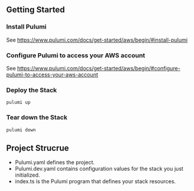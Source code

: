## Getting Started

### Install Pulumi

See https://www.pulumi.com/docs/get-started/aws/begin/#install-pulumi

### Configure Pulumi to access your AWS account

See https://www.pulumi.com/docs/get-started/aws/begin/#configure-pulumi-to-access-your-aws-account

### Deploy the Stack

```
pulumi up
```

### Tear down the Stack

```
pulumi down
```



## Project Strucrue

* Pulumi.yaml defines the project.
* Pulumi.dev.yaml contains configuration values for the stack you just initialized.
* index.ts is the Pulumi program that defines your stack resources.